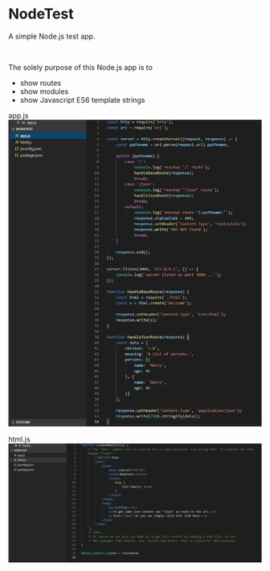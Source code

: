 # NodeTest
A simple Node.js test app.

<br/>

The solely purpose of this Node.js app is to
- show routes
- show modules
- show Javascript ES6 template strings

app.js
![Alt text](/screenshots/app.png?raw=true "app.js")

html.js
![Alt text](/screenshots/html.png?raw=true "html.js")
